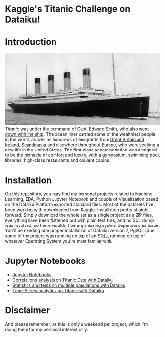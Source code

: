 # Kaggle's  Titanic Challenge on Dataiku!



# Introduction
![Titanic Ship](/images/titanic.jpg)
_Titanic_  was under the command of Capt.  [Edward Smith](https://en.wikipedia.org/wiki/Edward_Smith_(sea_captain) "Edward Smith (sea captain)"), who also  [went down with the ship](https://en.wikipedia.org/wiki/The_captain_goes_down_with_the_ship "The captain goes down with the ship"). The ocean liner carried some of the wealthiest people in the world, as well as hundreds of emigrants from  [Great Britain and Ireland](https://en.wikipedia.org/wiki/United_Kingdom_of_Great_Britain_and_Ireland "United Kingdom of Great Britain and Ireland"),  [Scandinavia](https://en.wikipedia.org/wiki/Scandinavia "Scandinavia")  and elsewhere throughout Europe, who were seeking a new life in the United States. The first-class accommodation was designed to be the pinnacle of comfort and luxury, with a gymnasium, swimming pool, libraries, high-class restaurants and opulent cabins. 

# Installation
On this repository, you may find my personal projects related to Machine Learning, EDA, Python Jupyter Notebook and couple of Visualization based on the Dataiku Platform exported standard files. Most of the datasets I've been working with downloaded from Kaggle. Installation pretty straight forward. Simply download the whole set as a single project as a ZIP files, everything have been flattened out with plain text files, and no SQL dump was involved, so there wouldn't be any missing system dependencies issue. You'll be needing one proper installation of Dataiku version 7, PgSQL (due some of the project was running on top of an SQL), running on top of whatever Operating System you're most familar with.

# Jupyter Notebooks
- [Jupyter Notebooks](https://github.com/leonism/Dataiku-Titanic/tree/master/ipython_notebooks/.ipynb_checkpoints) 
- [Correlations analysis on Titanic Data with Dataiku](https://github.com/leonism/Dataiku-Titanic/blob/master/ipython_notebooks/.ipynb_checkpoints/Correlations%20analysis%20on%20Titanic_prepared%20%28admin%29-checkpoint.ipynb) 
- [Statistics and tests on multiple populations with Dataiku](https://github.com/leonism/Dataiku-Titanic/blob/master/ipython_notebooks/.ipynb_checkpoints/Statistics%20and%20tests%20on%20multiple%20populations%20on%20train-checkpoint.ipynb "Statistics and tests on multiple populations with Dataiku")
- [Time-Series analytics on Titanic with Dataiku](https://github.com/leonism/Dataiku-Titanic/blob/master/ipython_notebooks/.ipynb_checkpoints/Time-Series%20analytics%20on%20Titanic_prepared%20(admin)-checkpoint.ipynb "Time-Series analytics on Titanic_prepared (admin)-checkpoint.ipynb")


# Disclaimer
And please remember, as this is only a weekend pet project, which I'm doing them for my personal interest only.